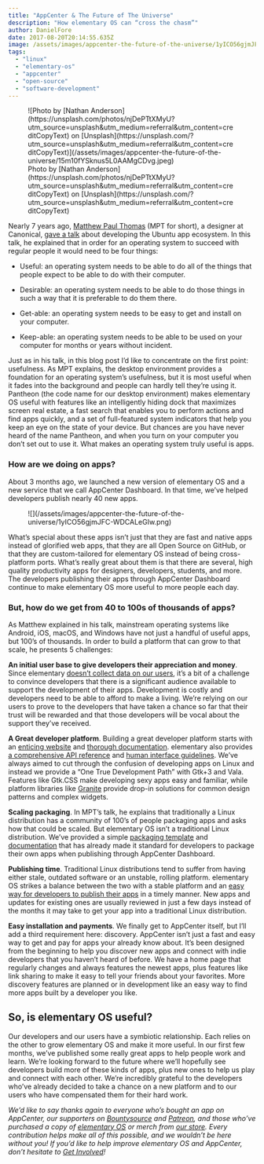```yaml
---
title: "AppCenter & The Future of The Universe"
description: "How elementary OS can “cross the chasm”"
author: DanielFore
date: 2017-08-20T20:14:55.635Z
image: /assets/images/appcenter-the-future-of-the-universe/1yICO56gjmJFC-WDCALeGIw.png
tags:
  - "linux"
  - "elementary-os"
  - "appcenter"
  - "open-source"
  - "software-development"
---
```


<figure markdown="1">
![Photo by [Nathan Anderson](https://unsplash.com/photos/njDePTtXMyU?utm_source=unsplash&utm_medium=referral&utm_content=creditCopyText) on [Unsplash](https://unsplash.com/?utm_source=unsplash&utm_medium=referral&utm_content=creditCopyText)](/assets/images/appcenter-the-future-of-the-universe/15m10fYSknus5L0AAMgCDvg.jpeg)
<figcaption markdown="1">
Photo by [Nathan Anderson](https://unsplash.com/photos/njDePTtXMyU?utm_source=unsplash&utm_medium=referral&utm_content=creditCopyText) on [Unsplash](https://unsplash.com/?utm_source=unsplash&utm_medium=referral&utm_content=creditCopyText)
</figcaption>
</figure>

Nearly 7 years ago, [Matthew Paul Thomas](https://twitter.com/mpt) (MPT for short), a designer at Canonical, [gave a talk](https://www.youtube.com/watch?v=GT5fUcMUfYg) about developing the Ubuntu app ecosystem. In this talk, he explained that in order for an operating system to succeed with regular people it would need to be four things:

* Useful: an operating system needs to be able to do all of the things that people expect to be able to do with their computer.

* Desirable: an operating system needs to be able to do those things in such a way that it is preferable to do them there.

* Get-able: an operating system needs to be easy to get and install on your computer.

* Keep-able: an operating system needs to be able to be used on your computer for months or years without incident.

Just as in his talk, in this blog post I’d like to concentrate on the first point: usefulness. As MPT explains, the desktop environment provides a foundation for an operating system’s usefulness, but it is most useful when it fades into the background and people can hardly tell they’re using it. Pantheon (the code name for our desktop environment) makes elementary OS useful with features like an intelligently hiding dock that maximizes screen real estate, a fast search that enables you to perform actions and find apps quickly, and a set of full-featured system indicators that help you keep an eye on the state of your device. But chances are you have never heard of the name Pantheon, and when you turn on your computer you don’t set out to use it. What makes an operating system truly useful is apps.

### How are we doing on apps?

About 3 months ago, we launched a new version of elementary OS and a new service that we call AppCenter Dashboard. In that time, we’ve helped developers publish nearly 40 new apps.

<figure markdown="1">
![](/assets/images/appcenter-the-future-of-the-universe/1yICO56gjmJFC-WDCALeGIw.png)
</figure>

What’s special about these apps isn’t just that they are fast and native apps instead of glorified web apps, that they are all Open Source on GitHub, or that they are custom-tailored for elementary OS instead of being cross-platform ports. What’s really great about them is that there are several, high quality productivity apps for designers, developers, students, and more. The developers publishing their apps through AppCenter Dashboard continue to make elementary OS more useful to more people each day.

### But, how do we get from 40 to 100s of thousands of apps?

As Matthew explained in his talk, mainstream operating systems like Android, iOS, macOS, and Windows have not just a handful of useful apps, but 100’s of thousands. In order to build a platform that can grow to that scale, he presents 5 challenges:

**An initial user base to give developers their appreciation and money**. Since elementary [doesn’t collect data on our users](https://medium.com/elementaryos/you-are-not-the-product-1d28c485175f), it’s a bit of a challenge to convince developers that there is a significant audience available to support the development of their apps. Development is costly and developers need to be able to afford to make a living. We’re relying on our users to prove to the developers that have taken a chance so far that their trust will be rewarded and that those developers will be vocal about the support they’ve received.

**A Great developer platform**. Building a great developer platform starts with an [enticing website](https://developer.elementary.io/) and [thorough documentation](https://elementary.io/docs/code/getting-started#getting-started). elementary also provides [a comprehensive API reference](https://valadoc.org/) and [human interface guidelines](https://elementary.io/docs/human-interface-guidelines#human-interface-guidelines). We’ve always aimed to cut through the confusion of developing apps on Linux and instead we provide a “One True Development Path” with Gtk+3 and Vala. Features like Gtk.CSS make developing sexy apps easy and familiar, while platform libraries like [Granite](https://valadoc.org/granite/Granite.html) provide drop-in solutions for common design patterns and complex widgets.

**Scaling packaging**. In MPT’s talk, he explains that traditionally a Linux distribution has a community of 100’s of people packaging apps and asks how that could be scaled. But elementary OS isn’t a traditional Linux distribution. We’ve provided a simple [packaging template](https://github.com/elementary/debian-template) and [documentation](https://elementary.io/docs/code/getting-started#packaging) that has already made it standard for developers to package their own apps when publishing through AppCenter Dashboard.

**Publishing time**. Traditional Linux distributions tend to suffer from having either stale, outdated software or an unstable, rolling platform. elementary OS strikes a balance between the two with a stable platform and an [easy way for developers to publish their apps](https://developer.elementary.io/dashboard) in a timely manner. New apps and updates for existing ones are usually reviewed in just a few days instead of the months it may take to get your app into a traditional Linux distribution.

**Easy installation and payments**. We finally get to AppCenter itself, but I’ll add a third requirement here: discovery. AppCenter isn’t just a fast and easy way to get and pay for apps your already know about. It’s been designed from the beginning to help you discover new apps and connect with indie developers that you haven’t heard of before. We have a home page that regularly changes and always features the newest apps, plus features like link sharing to make it easy to tell your friends about your favorites. More discovery features are planned or in development like an easy way to find more apps built by a developer you like.

## So, is elementary OS useful?

Our developers and our users have a symbiotic relationship. Each relies on the other to grow elementary OS and make it more useful. In our first few months, we’ve published some really great apps to help people work and learn. We’re looking forward to the future where we’ll hopefully see developers build more of these kinds of apps, plus new ones to help us play and connect with each other. We’re incredibly grateful to the developers who’ve already decided to take a chance on a new platform and to our users who have compensated them for their hard work.

*We’d like to say thanks again to everyone who’s bought an app on AppCenter, our supporters on [Bountysource](https://salt.bountysource.com/teams/elementary) and [Patreon](https://www.patreon.com/elementary), and those who’ve purchased a copy of [elementary OS](https://elementary.io/) or merch from [our store](https://elementary.io/store/). Every contribution helps make all of this possible, and we wouldn’t be here without you! If you’d like to help improve elementary OS and AppCenter, don’t hesitate to [Get Involved](https://elementary.io/get-involved)!*